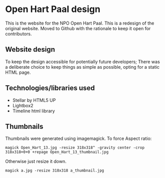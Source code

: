 # Open Hart Paal design
This is the website for the NPO Open Hart Paal.
This is a redesign of the original website. Moved to Github with the rationale to keep it open for contributors.

## Website design
To keep the design accessible for potentially future developers;
There was a deliberate choice to keep things as simple as possible, opting for a static HTML page.


## Technologies/libraries used
- Stellar by HTML5 UP
- Lightbox2
- Timeline html library

## Thumbnails
Thumbnails were generated using imagemagick. To force Aspect ratio:
```
magick Open_Hart_13.jpg -resize 318x318^ -gravity center -crop 318x318+0+0 +repage Open_Hart_13_thumbnail.jpg
```
Otherwise just resize it down.
```
magick a.jpg -resize 318x318 a_thumbnail.jpg
```